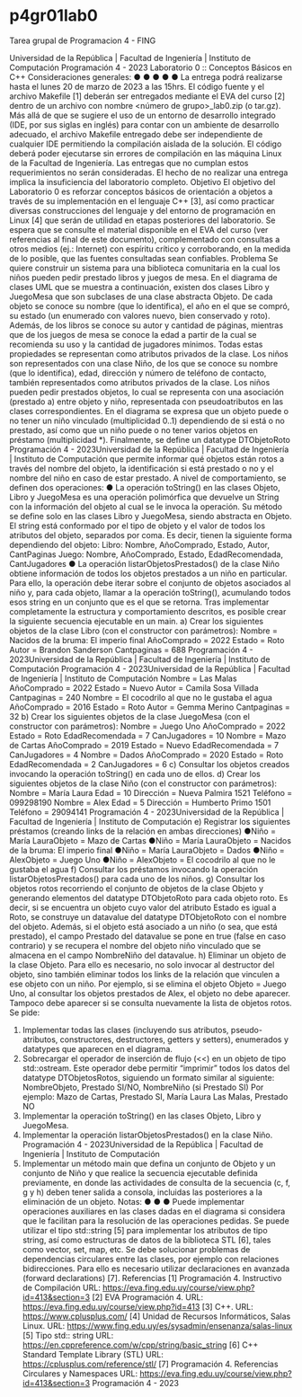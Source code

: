 # p4gr01lab0
Tarea grupal de Programacion 4 - FING

Universidad de la República | Facultad de Ingeniería | Instituto de Computación
Programación 4 - 2023
Laboratorio 0 :: Conceptos Básicos en C++
Consideraciones generales:
●
●
●
●
●
La entrega podrá realizarse hasta el lunes 20 de marzo de 2023 a las 15hrs.
El código fuente y el archivo Makefile [1] deberán ser entregados mediante el EVA del curso
[2] dentro de un archivo con nombre <número de grupo>_lab0.zip (o
tar.gz).
Más allá de que se sugiere el uso de un entorno de desarrollo integrado (IDE, por sus siglas en
inglés) para contar con un ambiente de desarrollo adecuado, el archivo Makefile entregado
debe ser independiente de cualquier IDE permitiendo la compilación aislada de la solución.
El código deberá poder ejecutarse sin errores de compilación en las máquina Linux de la
Facultad de Ingeniería.
Las entregas que no cumplan estos requerimientos no serán consideradas. El hecho de no
realizar una entrega implica la insuficiencia del laboratorio completo.
Objetivo
El objetivo del Laboratorio 0 es reforzar conceptos básicos de orientación a objetos a través de su
implementación en el lenguaje C++ [3], así como practicar diversas construcciones del lenguaje y del
entorno de programación en Linux [4] que serán de utilidad en etapas posteriores del laboratorio. Se
espera que se consulte el material disponible en el EVA del curso (ver referencias al final de este
documento), complementado con consultas a otros medios (ej.: Internet) con espíritu crítico y
corroborando, en la medida de lo posible, que las fuentes consultadas sean confiables.
Problema
Se quiere construir un sistema para una biblioteca comunitaria en la cual los niños pueden pedir
prestado libros y juegos de mesa. En el diagrama de clases UML que se muestra a continuación,
existen dos clases Libro y JuegoMesa que son subclases de una clase abstracta Objeto. De cada
objeto se conoce su nombre (que lo identifica), el año en el que se compró, su estado (un enumerado
con valores nuevo, bien conservado y roto). Además, de los libros se conoce su autor y cantidad de
páginas, mientras que de los juegos de mesa se conoce la edad a partir de la cual se recomienda su uso
y la cantidad de jugadores mínimos. Todas estas propiedades se representan como atributos privados
de la clase. Los niños son representados con una clase Niño, de los que se conoce su nombre (que lo
identifica), edad, dirección y número de teléfono de contacto, también representados como atributos
privados de la clase. Los niños pueden pedir prestados objetos, lo cual se representa con una
asociación (prestado a) entre objeto y niño, representada con pseudoatributos en las clases
correspondientes. En el diagrama se expresa que un objeto puede o no tener un niño vinculado
(multiplicidad 0..1) dependiendo de si está o no prestado, así como que un niño puede o no tener
varios objetos en préstamo (multiplicidad *). Finalmente, se define un datatype DTObjetoRoto
Programación 4 - 2023Universidad de la República | Facultad de Ingeniería | Instituto de Computación
que permite informar qué objetos están rotos a través del nombre del objeto, la identificación si está
prestado o no y el nombre del niño en caso de estar prestado.
A nivel de comportamiento, se definen dos operaciones:
●
La operación toString() en las clases Objeto, Libro y JuegoMesa es una
operación polimórfica que devuelve un String con la información del objeto al cual se le
invoca la operación. Su método se define solo en las clases Libro y JuegoMesa, siendo
abstracta en Objeto. El string está conformado por el tipo de objeto y el valor de todos los
atributos del objeto, separados por coma. Es decir, tienen la siguiente forma dependiendo del
objeto:
Libro: Nombre, AñoComprado, Estado, Autor, CantPaginas
Juego: Nombre, AñoComprado, Estado, EdadRecomendada, CantJugadores
●
La operación listarObjetosPrestados() de la clase Niño obtiene información de
todos los objetos prestados a un niño en particular. Para ello, la operación debe iterar sobre el
conjunto de objetos asociados al niño y, para cada objeto, llamar a la operación
toString(), acumulando todos esos string en un conjunto que es el que se retorna.
Tras implementar completamente la estructura y comportamiento descritos, es posible crear la
siguiente secuencia ejecutable en un main.
a) Crear los siguientes objetos de la clase Libro (con el constructor con parámetros):
Nombre = Nacidos de la bruma: El imperio final
AñoComprado = 2022
Estado = Roto
Autor = Brandon Sanderson
Cantpaginas = 688
Programación 4 - 2023Universidad de la República | Facultad de Ingeniería | Instituto de Computación
Programación 4 - 2023Universidad de la República | Facultad de Ingeniería | Instituto de Computación
Nombre = Las Malas
AñoComprado = 2022
Estado = Nuevo
Autor = Camila Sosa Villada
Cantpaginas = 240
Nombre = El cocodrilo al que no le gustaba el agua
AñoComprado = 2016
Estado = Roto
Autor = Gemma Merino
Cantpaginas = 32
b) Crear los siguientes objetos de la clase JuegoMesa (con el constructor con parámetros):
Nombre = Juego Uno
AñoComprado = 2022
Estado = Roto
EdadRecomendada = 7
CanJugadores = 10
Nombre = Mazo de Cartas
AñoComprado = 2019
Estado = Nuevo
EdadRecomendada = 7
CanJugadores = 4
Nombre = Dados
AñoComprado = 2020
Estado = Roto
EdadRecomendada = 2
CanJugadores = 6
c) Consultar los objetos creados invocando la operación toString() en cada uno de ellos.
d) Crear los siguientes objetos de la clase Niño (con el constructor con parámetros):
Nombre = María Laura
Edad = 10
Dirección = Nueva Palmira 1521
Teléfono = 099298190
Nombre = Alex
Edad = 5
Dirección = Humberto Primo 1501
Teléfono = 29094141
Programación 4 - 2023Universidad de la República | Facultad de Ingeniería | Instituto de Computación
e) Registrar los siguientes préstamos (creando links de la relación en ambas direcciones)
●Niño = María LauraObjeto = Mazo de Cartas
●Niño = María LauraObjeto = Nacidos de la bruma: El imperio final
●Niño = María LauraObjeto = Dados
●Niño = AlexObjeto = Juego Uno
●Niño = AlexObjeto = El cocodrilo al que no le gustaba el agua
f) Consultar los préstamos invocando la operación listarObjetosPrestados() para
cada uno de los niños.
g) Consultar los objetos rotos recorriendo el conjunto de objetos de la clase Objeto y
generando elementos del datatype DTObjetoRoto para cada objeto roto. Es decir, si se
encuentra un objeto cuyo valor del atributo Estado es igual a Roto, se construye un
datavalue del datatype DTObjetoRoto con el nombre del objeto. Además, si el objeto está
asociado a un niño (o sea, que está prestado), el campo Prestado del datavalue se pone en
true (false en caso contrario) y se recupera el nombre del objeto niño vinculado que se
almacena en el campo NombreNiño del datavalue.
h) Eliminar un objeto de la clase Objeto. Para ello es necesario, no solo invocar al destructor
del objeto, sino también eliminar todos los links de la relación que vinculen a ese objeto con
un niño. Por ejemplo, si se elimina el objeto Objeto = Juego Uno, al consultar los objetos
prestados de Alex, el objeto no debe aparecer. Tampoco debe aparecer si se consulta
nuevamente la lista de objetos rotos.
Se pide:
1. Implementar todas las clases (incluyendo sus atributos, pseudo-atributos, constructores,
destructores, getters y setters), enumerados y datatypes que aparecen en el diagrama.
2. Sobrecargar el operador de inserción de flujo (<<) en un objeto de tipo std::ostream.
Este operador debe permitir “imprimir” todos los datos del datatype DTObjetosRotos,
siguiendo un formato similar al siguiente:
NombreObjeto, Prestado SI/NO, NombreNiño (si Prestado SI)
Por ejemplo: Mazo de Cartas, Prestado SI, María Laura
Las Malas, Prestado NO
3. Implementar la operación toString() en las clases Objeto, Libro y JuegoMesa.
4. Implementar la operación listarObjetosPrestados() en la clase Niño.
Programación 4 - 2023Universidad de la República | Facultad de Ingeniería | Instituto de Computación
5. Implementar un método main que defina un conjunto de Objeto y un conjunto de Niño y
que realice la secuencia ejecutable definida previamente, en donde las actividades de consulta
de la secuencia (c, f, g y h) deben tener salida a consola, incluidas las posteriores a la
eliminación de un objeto.
Notas:
●
●
●
Puede implementar operaciones auxiliares en las clases dadas en el diagrama si considera que
le facilitan para la resolución de las operaciones pedidas.
Se puede utilizar el tipo std::string [5] para implementar los atributos de tipo string, así
como estructuras de datos de la biblioteca STL [6], tales como vector, set, map, etc.
Se debe solucionar problemas de dependencias circulares entre las clases, por ejemplo con
relaciones bidirecciones. Para ello es necesario utilizar declaraciones en avanzada (forward
declarations) [7].
Referencias
[1] Programación 4. Instructivo de Compilación
URL: https://eva.fing.edu.uy/course/view.php?id=413&section=3
[2] EVA Programación 4. URL: https://eva.fing.edu.uy/course/view.php?id=413
[3] C++. URL: https://www.cplusplus.com/
[4] Unidad de Recursos Informáticos, Salas Linux.
URL: https://www.fing.edu.uy/es/sysadmin/ensenanza/salas-linux
[5] Tipo std:: string
URL: https://en.cppreference.com/w/cpp/string/basic_string
[6] C++ Standard Template Library (STL)
URL: https://cplusplus.com/reference/stl/
[7] Programación 4. Referencias Circulares y Namespaces
URL: https://eva.fing.edu.uy/course/view.php?id=413&section=3
Programación 4 - 2023
